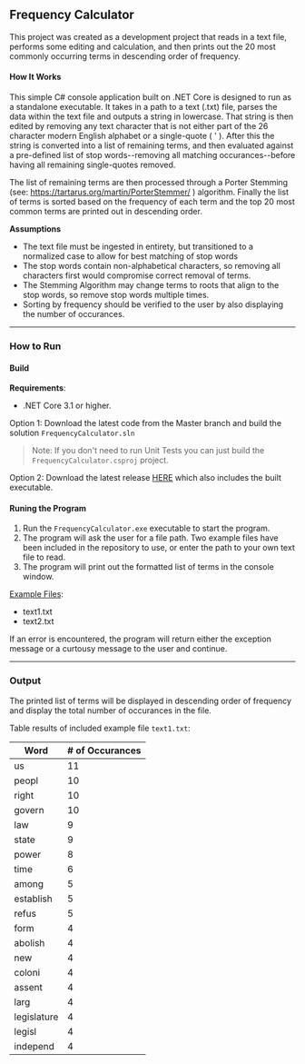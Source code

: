 ## Frequency Calculator
This project was created as a development project that reads in a text file, performs some editing and calculation, and then prints out the 20 most commonly occurring terms in descending order of frequency.

#### How It Works
This simple C# console application built on .NET Core is designed to run as a standalone executable. It takes in a path to a text (.txt) file, parses the data within the text file and outputs a string in lowercase. That string is then edited by removing any text character that is not either part of the 26 character modern English alphabet or a single-quote ( ' ). After this the string is converted into a list of remaining terms, and then evaluated against a pre-defined list of stop words--removing all matching occurances--before having all remaining single-quotes removed.

The list of remaining terms are then processed through a Porter Stemming (see: https://tartarus.org/martin/PorterStemmer/
) algorithm. Finally the list of terms is sorted based on the frequency of each term and the top 20 most common terms are printed out in descending order.

**Assumptions**

- The text file must be ingested in entirety, but transitioned to a normalized case to allow for best matching of stop words
- The stop words contain non-alphabetical characters, so removing all characters first would compromise correct removal of terms.
- The Stemming Algorithm may change terms to roots that align to the stop words, so remove stop words multiple times.
- Sorting by frequency should be verified to the user by also displaying the number of occurances.

---
### How to Run

#### Build

**Requirements**:
- .NET Core 3.1 or higher.

Option 1:
Download the latest code from the Master branch and build the solution `FrequencyCalculator.sln`
>Note: If you don't need to run Unit Tests you can just build the `FrequencyCalculator.csproj` project.

Option 2: Download the latest release [HERE](https://github.com/Talidyn/FrequencyCalculator/releases) which also includes the built executable.

#### Runing the Program
1. Run the `FrequencyCalculator.exe` executable to start the program.
2. The program will ask the user for a file path. Two example files have been included in the repository to use, or enter the path to your own text file to read.
3. The program will print out the formatted list of terms in the console window.

[Example Files](https://github.com/Talidyn/FrequencyCalculator/tree/master/src/resources):
- text1.txt
- text2.txt

If an error is encountered, the program will return either the exception message or a curtousy message to the user and continue.

---
### Output
The printed list of terms will be displayed in descending order of frequency and display the total number of occurances in the file.

Table results of included example file `text1.txt`:

Word         | # of Occurances
-------------|---------------
us           | 11
peopl        | 10
right        | 10
govern       | 10
law          | 9
state        | 9
power        | 8
time         | 6
among        | 5
establish    | 5
refus        | 5
form         | 4
abolish      | 4
new          | 4
coloni       | 4
assent       | 4
larg         | 4
legislature  | 4
legisl       | 4
independ     | 4